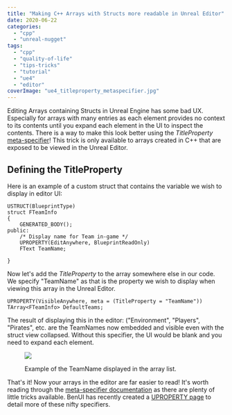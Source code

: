 ```yaml
---
title: "Making C++ Arrays with Structs more readable in Unreal Editor"
date: 2020-06-22
categories: 
  - "cpp"
  - "unreal-nugget"
tags: 
  - "cpp"
  - "quality-of-life"
  - "tips-tricks"
  - "tutorial"
  - "ue4"
  - "editor"
coverImage: "ue4_titleproperty_metaspecifier.jpg"
---
```


Editing Arrays containing Structs in Unreal Engine has some bad UX. Especially for arrays with many entries as each element provides no context to its contents until you expand each element in the UI to inspect the contents. There is a way to make this look better using the _TitleProperty_ [meta-specifier](https://docs.unrealengine.com/en-US/Programming/UnrealArchitecture/Reference/Metadata/index.html)! This trick is only available to arrays created in C++ that are exposed to be viewed in the Unreal Editor.

## Defining the TitleProperty

Here is an example of a custom struct that contains the variable we wish to display in editor UI:

```
USTRUCT(BlueprintType)
struct FTeamInfo
{
	GENERATED_BODY();
public:
	/* Display name for Team in-game */
	UPROPERTY(EditAnywhere, BlueprintReadOnly)
	FText TeamName;

}
```

Now let's add the _TitleProperty_ to the array somewhere else in our code. We specify "TeamName" as that is the property we wish to display when viewing this array in the Unreal Editor.

```
UPROPERTY(VisibleAnywhere, meta = (TitleProperty = "TeamName"))
TArray<FTeamInfo> DefaultTeams;
```

The result of displaying this in the editor: ("Environment", "Players", "Pirates", etc. are the TeamNames now embedded and visible even with the struct view collapsed. Without this specifier, the UI would be blank and you need to expand each element.

<figure>

![](images/ue4_uproperty_metaspecifier_titleproperty.jpg)

<figcaption>

Example of the TeamName displayed in the array list.

</figcaption>

</figure>

That's it! Now your arrays in the editor are far easier to read! It's worth reading through the [meta-specifier documentation](https://docs.unrealengine.com/4.27/en-US/ProgrammingAndScripting/GameplayArchitecture/Metadata/) as there are plenty of little tricks available. BenUI has recently created a [UPROPERTY page](https://benui.ca/unreal/uproperty/) to detail more of these nifty specifiers.

